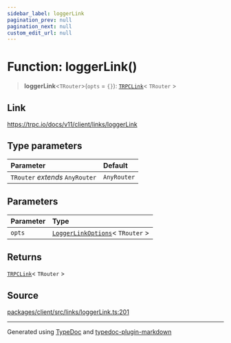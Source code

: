 ```yaml
---
sidebar_label: loggerLink
pagination_prev: null
pagination_next: null
custom_edit_url: null
---
```


# Function: loggerLink()

> **loggerLink**\<`TRouter`\>(`opts` = `{}`): [`TRPCLink`](../04-Type%20Aliases/04-type-alias.TRPCLink.md)< `TRouter` \>

## Link

https://trpc.io/docs/v11/client/links/loggerLink

## Type parameters

| Parameter                       | Default     |
| :------------------------------ | :---------- |
| `TRouter` _extends_ `AnyRouter` | `AnyRouter` |

## Parameters

| Parameter | Type                                                                                     |
| :-------- | :--------------------------------------------------------------------------------------- |
| `opts`    | [`LoggerLinkOptions`](../03-Interfaces/04-interface.LoggerLinkOptions.md)< `TRouter` \> |

## Returns

[`TRPCLink`](../04-Type%20Aliases/04-type-alias.TRPCLink.md)< `TRouter` \>

## Source

[packages/client/src/links/loggerLink.ts:201](https://github.com/trpc/trpc/blob/caccce64/packages/client/src/links/loggerLink.ts#L201)

---

Generated using [TypeDoc](https://typedoc.org/) and [typedoc-plugin-markdown](https://www.npmjs.com/package/typedoc-plugin-markdown)
